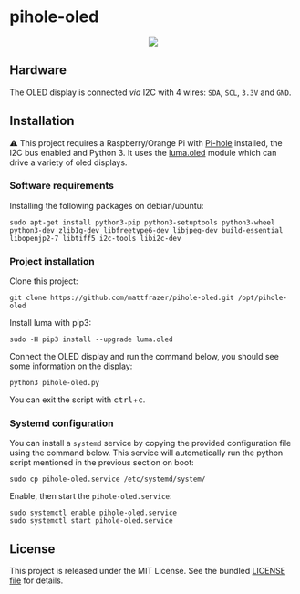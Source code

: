 # pihole-oled

<p align="center"><img src="./res/pihole-oled-demo.gif"></p>

## Hardware

The OLED display is connected _via_ I2C with 4 wires: `SDA`, `SCL`, `3.3V` and
`GND`.

## Installation

:warning: This project requires a Raspberry/Orange Pi with
[Pi-hole](https://pi-hole.net/) installed, the I2C bus
enabled and Python 3. It uses the [luma.oled](https://github.com/rm-hull/luma.oled)
module which can drive a variety of oled displays.

### Software requirements

Installing the following packages on debian/ubuntu:

```
sudo apt-get install python3-pip python3-setuptools python3-wheel python3-dev zlib1g-dev libfreetype6-dev libjpeg-dev build-essential libopenjp2-7 libtiff5 i2c-tools libi2c-dev
```
### Project installation

Clone this project:

```
git clone https://github.com/mattfrazer/pihole-oled.git /opt/pihole-oled
```

Install luma with pip3:

```
sudo -H pip3 install --upgrade luma.oled
```

Connect the OLED display and run the command below, you should see some
information on the display:

```
python3 pihole-oled.py
```

You can exit the script with <kbd>ctrl</kbd>+<kbd>c</kbd>.

### Systemd configuration

You can install a `systemd` service by copying the provided configuration file
using the command below. This service will automatically run the python script
mentioned in the previous section on boot:

```
sudo cp pihole-oled.service /etc/systemd/system/
```

Enable, then start the `pihole-oled.service`:

```
sudo systemctl enable pihole-oled.service
sudo systemctl start pihole-oled.service
```

## License

This project is released under the MIT License. See the bundled [LICENSE
file](./LICENSE) for details.
